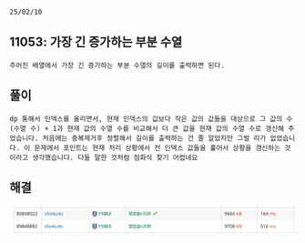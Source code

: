 `25/02/10`

## 11053: 가장 긴 증가하는 부분 수열

```Plain text
주어진 배열에서 가장 긴 증가하는 부분 수열의 길이를 출력하면 된다.
```

## 풀이

```Plain text
dp 통해서 인덱스를 올리면서, 현재 인덱스의 값보다 작은 값의 값들을 대상으로 그 값의 수(수열 수) + 1과 현재 값의 수열 수를 비교해서 더 큰 값을 현재 값의 수열 수로 갱신해 주었습니다. 처음에는 중복제거후 정렬해서 길이를 출력하는 건 줄 알았지만 그럴 리가 없었습니다. 이 문제에서 포인트는 현재 처리 상황에서 전 인덱스 값들을 훑어서 상황을 갱신하는 것이라고 생각했습니다. 다들 말한 것처럼 점화식 찾기 어렵네요
```

## 해결

![alt text](image.png)

